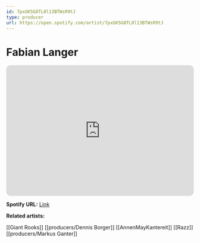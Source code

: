 ```yaml
---
id: 7pxGK5G8TL0l13BTWsR9tJ
type: producer
url: https://open.spotify.com/artist/7pxGK5G8TL0l13BTWsR9tJ
---
```

# Fabian Langer

<iframe style="border-radius:12px" src="https://open.spotify.com/embed/artist/7pxGK5G8TL0l13BTWsR9tJ" width="100%" height="352" frameBorder="0" allowfullscreen="" allow="autoplay; clipboard-write; encrypted-media; fullscreen; picture-in-picture" loading="lazy"></iframe>

**Spotify URL:** [Link](https://open.spotify.com/artist/7pxGK5G8TL0l13BTWsR9tJ)

**Related artists:**

[[Giant Rooks]]
[[producers/Dennis Borger]]
[[AnnenMayKantereit]]
[[Razz]]
[[producers/Markus Ganter]]
